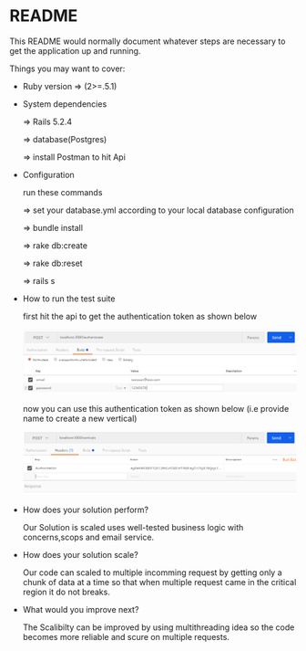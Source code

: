 # README

This README would normally document whatever steps are necessary to get the
application up and running.

Things you may want to cover:

* Ruby version
   => (2>=.5.1)



* System dependencies

    => Rails 5.2.4 

    => database(Postgres)

    => install Postman to hit Api



* Configuration

    run these commands

    => set your database.yml according to your local database configuration

    => bundle install

    => rake db:create

    => rake db:reset

    => rails s


* How to run the test suite


    first hit the api to get the authentication token as shown below

    ![alt text](https://github.com/Usmanriaz665/Passion.io/blob/master/public/authenticate_request.png)

    now you can use this authentication token as shown below (i.e provide name to create a new vertical)

    ![alt text](https://github.com/Usmanriaz665/Passion.io/blob/master/public/token_request.png)



* How does your solution perform?

    Our Solution is scaled uses well-tested business logic with concerns,scops and email service.

* How does your solution scale?

    Our code can scaled to multiple incomming request by getting only a chunk of data at a time so that when multiple request came in the critical region it do not breaks.

* What would you improve next?

    The Scalibilty can be improved by using multithreading idea so the code becomes more reliable and scure on multiple requests.


